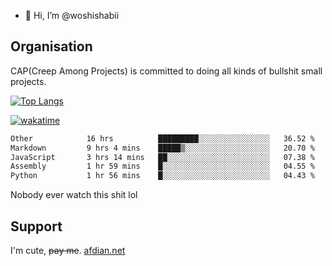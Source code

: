 - 👋 Hi, I’m @woshishabii

## Organisation

CAP(Creep Among Projects) is committed to doing all kinds of bullshit small projects.

[![Top Langs](https://github-readme-stats.vercel.app/api/top-langs/?username=woshishabii&layout=compact)](https://github.com/anuraghazra/github-readme-stats)

[![wakatime](https://wakatime.com/badge/user/34d02784-acc1-4a16-82d7-33fdb53c4ed6.svg)](https://wakatime.com/@34d02784-acc1-4a16-82d7-33fdb53c4ed6)


<!--START_SECTION:waka-->

```txt
Other            16 hrs          █████████░░░░░░░░░░░░░░░░   36.52 %
Markdown         9 hrs 4 mins    █████▒░░░░░░░░░░░░░░░░░░░   20.70 %
JavaScript       3 hrs 14 mins   ██░░░░░░░░░░░░░░░░░░░░░░░   07.38 %
Assembly         1 hr 59 mins    █░░░░░░░░░░░░░░░░░░░░░░░░   04.55 %
Python           1 hr 56 mins    █░░░░░░░░░░░░░░░░░░░░░░░░   04.43 %
```

<!--END_SECTION:waka-->

Nobody ever watch this shit lol

## Support
I'm cute, ~~pay me~~.
[afdian.net](https://afdian.com/a/woshishabi)

<!---
woshishabii/woshishabii is a ✨ special ✨ repository because its `README.md` (this file) appears on your GitHub profile.
You can click the Preview link to take a look at your changes.
--->
